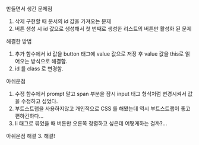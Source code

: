 만들면서 생긴 문제점
1. 삭제 구현할 때 문서의 id 값을 가져오는 문제
2. 버튼 생성 시 id 값으로 생성해서 첫 번째로 생성한 리스트의 버튼만 활성화 된 문제

해결한 방법
1. 추가 함수에서 id 값을 button 태그에 value 값으로 저장 후 value 값을 this로 읽어오는 방식으로 해결함.
2. id 를 class 로 변경함.

아쉬운점
1. 수정 함수에서 prompt 말고 span 부분을 잠시 input 태그 형식처럼 변경시켜서 값을 수정하고 싶었다.
2. 부트스트랩을 사용하지않고 개인적으로 CSS 를 해봤는데 역시 부트스트랩이 좋고 편하긴하다...
3. li 태그로 묶었을 때 버튼만 오른쪽 정렬하고 싶은데 어떻게하는 걸까?...

아쉬운점 해결
3. 해결!
